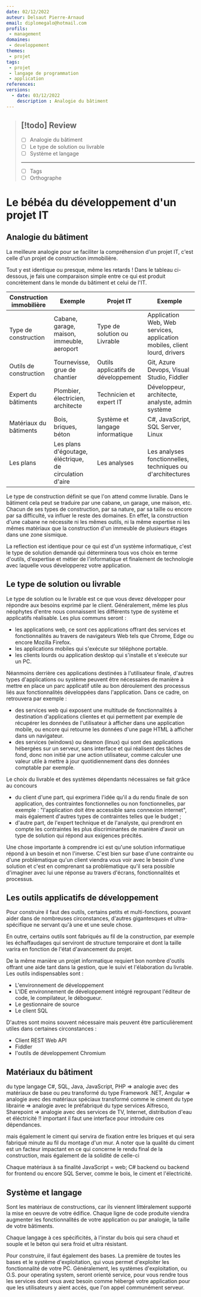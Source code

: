 ```yaml
---
date: 02/12/2022
auteur: Delsaut Pierre-Arnaud
email: diplomegalo@hotmail.com
profils: 
 - management
domaines:
 - developpement
themes:
 - projet
tags:
 - projet
 - langage de programmation
 - application
references:
versions: 
  - date: 03/12/2022
    description : Analogie du bâtiment
---
```


>[!todo] Review
>---
>- [ ] Analogie du bâtiment
>- [ ] Le type de solution ou livrable
>- [ ] Système et langage
>---
>- [ ] Tags
>- [ ] Orthographe 

# Le bébéa du développement d'un projet IT

## Analogie du bâtiment

La meilleure analogie pour se faciliter la compréhension d'un projet IT, c'est celle d'un projet de construction immobilière. 

Tout y est identique ou presque, même les retards ! Dans le tableau ci-dessous, je fais une comparaison simple entre ce qui est produit concrètement dans le monde du bâtiment et celui de l'IT.

| Construction immobilière | Exemple                                                 | Projet IT                           | Exemple                                                                   |
| ------------------------ | ------------------------------------------------------- | ----------------------------------- | ------------------------------------------------------------------------- |
| Type de construction     | Cabane, garage, maison, immeuble, aeroport              | Type de solution ou Livrable        | Application Web, Web services, application mobiles, client lourd, drivers |
| Outils de construction   | Tournevisse, grue de chantier                           | Outils applicatifs de développement | Git, Azure Devops, Visual Studio, Fiddler                                 |
| Expert du bâtiments      | Plombier, électricien, architecte                       | Technicien et expert IT             | Développeur, architecte, analyste, admin système                          |
| Matériaux du bâtiments   | Bois, briques, béton                                    | Système et langage informatique     | C#, JavaScript, SQL Server, Linux                                         |
| Les plans                | Les plans d'égoutage, éléctrique, de circulation d'aire | Les analyses                        | Les analyses fonctionnelles, techniques ou d'architectures                |

Le type de construction définit se que l'on attend comme livrable. Dans le bâtiment cela peut se traduire par une cabane, un garage, une maison, etc. Chacun de ses types de construction, par sa nature, par sa taille ou encore par sa difficulté, va influer le reste des domaines. En effet, la construction d'une cabane ne nécessite ni les mêmes outils, ni la même expertise ni les mêmes matériaux que la construction d'un immeuble de plusieurs étages dans une zone sismique. 

La reflection est identique pour ce qui est d'un système informatique, c'est le type de solution demandé qui déterminera tous vos choix en terme d'outils, d'expertise et métier de l'informatique et finalement de technologie avec laquelle vous développerez votre application.

## Le type de solution ou livrable

Le type de solution ou le livrable est ce que vous devez développer pour répondre aux besoins exprimé par le client. Généralement, même les plus néophytes d'entre nous connaissent les différents type de système et applicatifs réalisable. Les plus communs seront :

- les applications web, ce sont ces applications offrant des services et fonctionnalités au travers de navigateurs Web tels que Chrome, Edge ou encore Mozilla Firefox. 
- les applications mobiles qui s'exécute sur téléphone portable.
- les clients lourds ou application desktop qui s'installe et s'exécute sur un PC.

Néanmoins derrière ces applications destinées à l'utilisateur finale, d'autres types d'applications ou système peuvent être nécessaires de manière à mettre en place un parc applicatif utile au bon déroulement des processus liés aux fonctionnalités développées dans l'application. Dans ce cadre, on retrouvera par exemple : 

- des services web qui exposent une multitude de fonctionnalités à destination d'applications clientes et qui permettent par exemple de récupérer les données de l'utilisateur à afficher dans une application mobile, ou encore qui retourne les données d'une page HTML à afficher dans un navigateur.
- des services (windows) ou deamon (linux) qui sont des applications hébergées sur un serveur, sans interface et qui réalisent des tâches de fond, donc non initié par une action utilisateur, comme calculer une valeur utile à mettre à jour quotidiennement dans des données comptable par exemple.

Le choix du livrable et des systèmes dépendants nécessaires se fait grâce au concours 

- du client d'une part, qui exprimera l'idée qu'il a du rendu finale de son application, des contraintes fonctionnelles ou non fonctionnelles, par exemple : "l'application doit être accessible sans connexion internet", mais également d'autres types de contraintes telles que le budget ;
- d'autre part, de l'expert technique et de l'analyste, qui prendront en compte les contraintes les plus discriminantes de manière d'avoir un type de solution qui répond aux exigences précités.

Une chose importante à comprendre ici est qu'une solution informatique répond à un besoin et non l'inverse. C'est bien sur base d'une contrainte ou d'une problèmatique qu'un client viendra vous voir avec le besoin d'une solution et c'est en comprenant sa problèmatique qu'il sera possible d'imaginer avec lui une réponse au travers d'écrans, fonctionnalités et processus.

## Les outils applicatifs de développement

Pour construire il faut des outils, certains petits et multi-fonctions, pouvant aider dans de nombreuses circonstances, d'autres gigantesques et ultra-spécifique ne servant qu'à une et une seule chose.

En outre, certains outils sont fabriqués au fil de la construction, par exemple les échaffaudages qui serviront de structure temporaire et dont la taille varira en fonction de l'état d'avancement du projet.

De la même manière un projet informatique requiert bon nombre d'outils offrant une aide tant dans la gestion, que le suivi et l'élaboration du livrable. Les outils indispensables sont : 

- L'environnement de développement
- L'IDE environnement de développement intégré regroupant l'éditeur de code, le compilateur, le débogueur.
- Le gestionnaire de source
- Le client SQL

D'autres sont moins souvent nécessaire mais peuvent être particulièrement utiles dans certaines circonstances : 
- Client REST Web API
- Fiddler
- l'outils de développement Chromium

## Matériaux du bâtiment

du type langage C#, SQL, Java, JavaScript, PHP => analogie avec des matériaux de base ou peu transformé
du type Framework .NET, Angular => analogie avec des matériaux spéciaux transformé comme le ciment
du type librairie => analogie avec le préfabriqué
du type services Alfresco, Sharepoint => analogie avec des services de TV, Internet, distribution d'eau et éléctricité !! important il faut une interface pour introduire ces dépendances.

 mais également le ciment qui servira de fixation entre les briques et qui sera fabriqué minute au fil du montage d'un mur. A noter que la qualité du ciment est un facteur impactant en ce qui concerne le rendu final de la construction, mais également de la solidité de celle-ci

Chaque matériaux à sa finalité JavaScript = web; C# backend ou backend for frontend ou encore SQL Server, comme le bois, le ciment et l'électricité.

## Système et langage

Sont les matériaux de constructions, car ils viennent littéralement supporté la mise en oeuvre de votre édifice. Chaque ligne de code produite viendra augmenter les fonctionnalités de votre application ou par analogie, la taille de votre bâtiments. 

Chaque langage à ces spécificités, à l'instar du bois qui sera chaud et souple et le béton qui sera froid et ultra résistant.

Pour construire, il faut également des bases. La première de toutes les bases et le système d'exploitation, qui vous permet d'exploiter les fonctionnalité de votre PC. Généralement, les systèmes d'exploitation, ou O.S. pour operating system, seront orienté service, pour vous rendre tous les services dont vous avez besoin comme hébergé votre application pour que les utilisateurs y aient accès, que l'on appel communément serveur.
